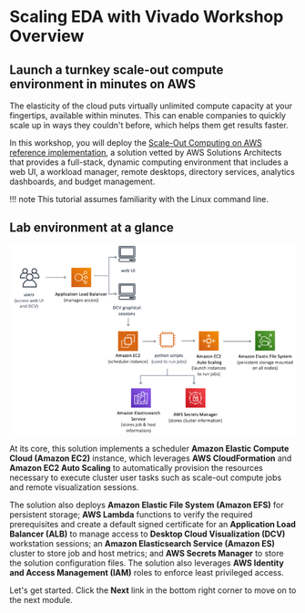 # Scaling EDA with Vivado Workshop Overview

## Launch a turnkey scale-out compute environment in minutes on AWS

The elasticity of the cloud puts virtually unlimited compute capacity at your fingertips, available within minutes. This can enable companies to quickly scale up in ways they couldn't before, which helps them get results faster. 

In this workshop, you will deploy the [Scale-Out Computing on AWS reference implementation](https://aws.amazon.com/solutions/scale-out-computing-on-aws/), a solution vetted by AWS Solutions Architects that provides a full-stack, dynamic computing environment that includes a web UI, a workload manager, remote desktops, directory services, analytics dashboards, and budget management.

!!! note
    This tutorial assumes familiarity with the Linux command line.

## Lab environment at a glance

![Reference Architecture Diagram](imgs/soca-arch-diagram.png)

At its core, this solution implements a scheduler **Amazon Elastic Compute Cloud (Amazon EC2)** instance, which leverages **AWS CloudFormation** and **Amazon EC2 Auto Scaling** to automatically provision the resources necessary to execute cluster user tasks such as scale-out compute jobs and remote visualization sessions.

The solution also deploys **Amazon Elastic File System (Amazon EFS)** for persistent storage; **AWS Lambda** functions to verify the required prerequisites and create a default signed certificate for an **Application Load Balancer (ALB)** to manage access to **Desktop Cloud Visualization (DCV)** workstation sessions; an **Amazon Elasticsearch Service (Amazon ES)** cluster to store job and host metrics; and **AWS Secrets Manager** to store the solution configuration files. The solution also leverages **AWS Identity and Access Management (IAM)** roles to enforce least privileged access.

Let's get started. Click the **Next** link in the bottom right corner to move on to the next module.
